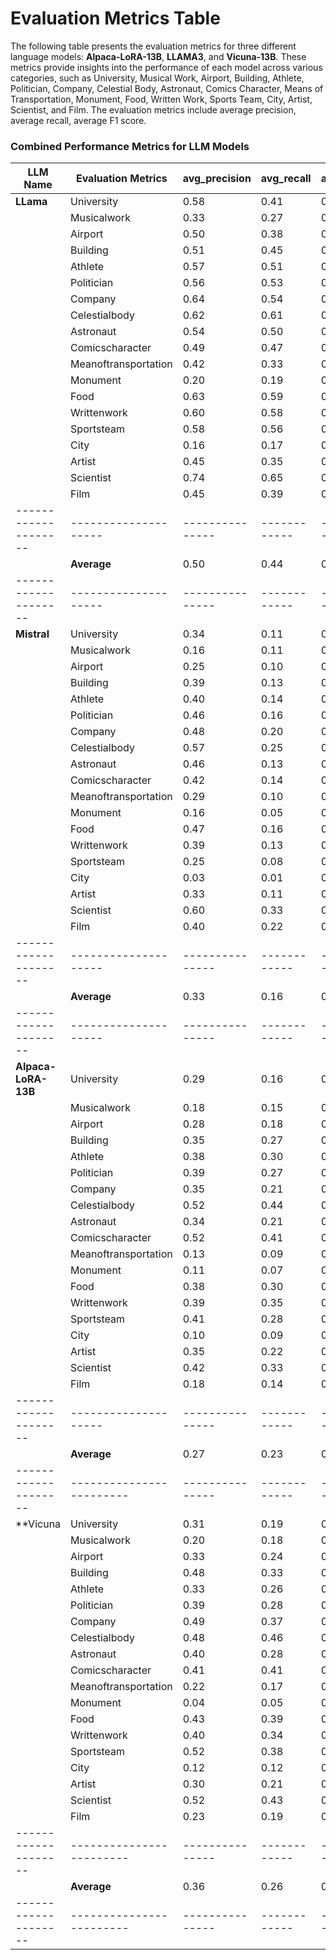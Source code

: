 # Evaluation Metrics Table

The following table presents the evaluation metrics for three different language models: **Alpaca-LoRA-13B**, **LLAMA3**, and **Vicuna-13B**. These metrics provide insights into the performance of each model across various categories, such as University, Musical Work, Airport, Building, Athlete, Politician, Company, Celestial Body, Astronaut, Comics Character, Means of Transportation, Monument, Food, Written Work, Sports Team, City, Artist, Scientist, and Film. The evaluation metrics include average precision, average recall, average F1 score.

### Combined Performance Metrics for LLM Models
| LLM Name           | Evaluation Metrics | avg_precision | avg_recall | avg_f1 |
|--------------------|--------------------|---------------|------------|--------|
|**LLama**           | University         | 0.58          | 0.41       | 0.46   |
|                    | Musicalwork        | 0.33          | 0.27       | 0.29   |
|                    | Airport            | 0.50          | 0.38       | 0.42   |
|                    | Building           | 0.51          | 0.45       | 0.46   |
|                    | Athlete            | 0.57          | 0.51       | 0.53   |
|                    | Politician         | 0.56          | 0.53       | 0.53   |
|                    | Company            | 0.64          | 0.54       | 0.57   |
|                    | Celestialbody      | 0.62          | 0.61       | 0.61   |
|                    | Astronaut          | 0.54          | 0.50       | 0.51   |
|                    | Comicscharacter    | 0.49          | 0.47       | 0.48   |
|                    | Meanoftransportation | 0.42        | 0.33       | 0.35   |
|                    | Monument           | 0.20          | 0.19       | 0.19   |
|                    | Food               | 0.63          | 0.59       | 0.60   |
|                    | Writtenwork        | 0.60          | 0.58       | 0.58   |
|                    | Sportsteam         | 0.58          | 0.56       | 0.56   |
|                    | City               | 0.16          | 0.17       | 0.17   |
|                    | Artist             | 0.45          | 0.35       | 0.38   |
|                    | Scientist          | 0.74          | 0.65       | 0.68   |
|                    | Film               | 0.45          | 0.39       | 0.41   |
|--------------------|--------------------|---------------|------------|--------|
|                    | **Average**        | 0.50          | 0.44       | 0.46   |
|--------------------|--------------------|---------------|------------|--------|
| **Mistral**        | University         | 0.34          | 0.11       | 0.16   |
|                    | Musicalwork        | 0.16          | 0.11       | 0.12   |
|                    | Airport            | 0.25          | 0.10       | 0.14   |
|                    | Building           | 0.39          | 0.13       | 0.19   |
|                    | Athlete            | 0.40          | 0.14       | 0.21   |
|                    | Politician         | 0.46          | 0.16       | 0.23   |
|                    | Company            | 0.48          | 0.20       | 0.27   |
|                    | Celestialbody      | 0.57          | 0.25       | 0.33   |
|                    | Astronaut          | 0.46          | 0.13       | 0.20   |
|                    | Comicscharacter    | 0.42          | 0.14       | 0.21   |
|                    | Meanoftransportation | 0.29        | 0.10       | 0.14   |
|                    | Monument           | 0.16          | 0.05       | 0.08   |
|                    | Food               | 0.47          | 0.16       | 0.24   |
|                    | Writtenwork        | 0.39          | 0.13       | 0.20   |
|                    | Sportsteam         | 0.25          | 0.08       | 0.12   |
|                    | City               | 0.03          | 0.01       | 0.01   |
|                    | Artist             | 0.33          | 0.11       | 0.17   |
|                    | Scientist          | 0.60          | 0.33       | 0.39   |
|                    | Film               | 0.40          | 0.22       | 0.26   |
|--------------------|--------------------|---------------|------------|--------|
|                    | **Average**        | 0.33          | 0.16       | 0.20   |
|--------------------|--------------------|---------------|------------|--------|
|**Alpaca-LoRA-13B** | University         | 0.29          | 0.16       | 0.20   |
|                    | Musicalwork        | 0.18          | 0.15       | 0.15   |
|                    | Airport            | 0.28          | 0.18       | 0.20   |
|                    | Building           | 0.35          | 0.27       | 0.29   |
|                    | Athlete            | 0.38          | 0.30       | 0.32   |
|                    | Politician         | 0.39          | 0.27       | 0.30   |
|                    | Company            | 0.35          | 0.21       | 0.25   |
|                    | Celestialbody      | 0.52          | 0.44       | 0.47   |
|                    | Astronaut          | 0.34          | 0.21       | 0.25   |
|                    | Comicscharacter    | 0.52          | 0.41       | 0.45   |
|                    | Meanoftransportation | 0.13        | 0.09       | 0.10   |
|                    | Monument           | 0.11          | 0.07       | 0.08   |
|                    | Food               | 0.38          | 0.30       | 0.31   |
|                    | Writtenwork        | 0.39          | 0.35       | 0.36   |
|                    | Sportsteam         | 0.41          | 0.28       | 0.31   |
|                    | City               | 0.10          | 0.09       | 0.09   |
|                    | Artist             | 0.35          | 0.22       | 0.26   |
|                    | Scientist          | 0.42          | 0.33       | 0.34   |
|                    | Film               | 0.18          | 0.14       | 0.15   |
|--------------------|--------------------|---------------|------------|--------|
|                    | **Average**        | 0.27          | 0.23       | 0.25   |
|--------------------|------------------------|---------------|------------|--------|
| **Vicuna           | University             | 0.31          | 0.19       | 0.23   |
|                    | Musicalwork            | 0.20          | 0.18       | 0.18   |
|                    | Airport                | 0.33          | 0.24       | 0.27   |
|                    | Building               | 0.48          | 0.33       | 0.38   |
|                    | Athlete                | 0.33          | 0.26       | 0.29   |
|                    | Politician             | 0.39          | 0.28       | 0.32   |
|                    | Company                | 0.49          | 0.37       | 0.41   |
|                    | Celestialbody          | 0.48          | 0.46       | 0.46   |
|                    | Astronaut              | 0.40          | 0.28       | 0.32   |
|                    | Comicscharacter        | 0.41          | 0.41       | 0.40   |
|                    | Meanoftransportation   | 0.22          | 0.17       | 0.18   |
|                    | Monument               | 0.04          | 0.05       | 0.05   |
|                    | Food                   | 0.43          | 0.39       | 0.39   |
|                    | Writtenwork            | 0.40          | 0.34       | 0.36   |
|                    | Sportsteam             | 0.52          | 0.38       | 0.42   |
|                    | City                   | 0.12          | 0.12       | 0.12   |
|                    | Artist                 | 0.30          | 0.21       | 0.23   |
|                    | Scientist              | 0.52          | 0.43       | 0.46   |
|                    | Film                   | 0.23          | 0.19       | 0.20   |
|--------------------|------------------------|---------------|------------|--------|
|                    | **Average**            | 0.36          | 0.26       | 0.29   |
|--------------------|------------------------|---------------|------------|--------|
